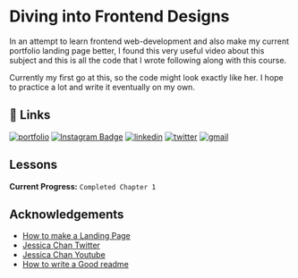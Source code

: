 
# Diving into Frontend Designs

In an attempt to learn frontend web-development and also make my current portfolio landing page better, I found this very useful video about this subject and this is all the code that I wrote following along with this course.

Currently my first go at this, so the code might look exactly like her. I hope to practice a lot and write it eventually on my own.

## 🔗 Links

[![portfolio](https://img.shields.io/badge/my_portfolio-000?style=for-the-badge&logo=ko-fi&logoColor=white)](https://carbonautics.github.io/)
[![Instagram Badge](https://img.shields.io/badge/Carbonautix-e4405f?style=for-the-badge&logo=Instagram&logoColor=white)](https://www.instagram.com/carbonautix/)
[![linkedin](https://img.shields.io/badge/linkedin-0A66C2?style=for-the-badge&logo=linkedin&logoColor=white)](https://www.linkedin.com/in/pratiknadgouda)
[![twitter](https://img.shields.io/badge/twitter-1DA1F2?style=for-the-badge&logo=twitter&logoColor=white)](https://twitter.com/Carbonautix)
[![gmail](https://img.shields.io/badge/Email-d14836?style=for-the-badge&logo=gmail&logoColor=white)](mailto:pratiknadgouda@pm.me/)
  
## Lessons

**Current Progress:** `Completed Chapter 1`

## Acknowledgements

- [How to make a Landing Page](https://www.youtube.com/watch?v=aoQ6S1a32j8&t)
- [Jessica Chan Twitter](https://twitter.com/thecodercoder)
- [Jessica Chan Youtube](https://youtube.com/thecodercoder)
- [How to write a Good readme](https://bulldogjob.com/news/449-how-to-write-a-good-readme-for-your-github-project)
